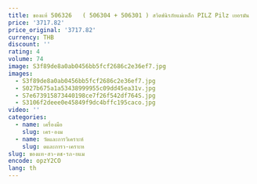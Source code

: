 ```yaml
---
title: ของแท้ 506326   ( 506304 + 506301 ) สวิตช์นิรภัยแม่เหล็ก PILZ Pilz เยอรมัน
price: '3717.82'
price_original: '3717.82'
currency: THB
discount: ''
rating: 4
volume: 74
image: S3f89de8a0ab0456bb5fcf2686c2e36ef7.jpg
images:
  - S3f89de8a0ab0456bb5fcf2686c2e36ef7.jpg
  - S027b675a1a53438999955c09dd45ea31v.jpg
  - S7e673915873440198ce7f26f542df764S.jpg
  - S3106f2deee0e45849f9dc4bffc195caco.jpg
video: ''
categories:
  - name: เครื่องมือ
    slug: เคร-องม
  - name: วัดและการวิเคราะห์
    slug: ดและการว-เคราะห
slug: ของแท-สว-ตช-รภ-ยแม
encode: opzY2CO
lang: th
---
```

  